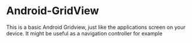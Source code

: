 # Android-GridView
This is a basic Android Gridview, just like the applications screen on your device. It might be useful as a navigation controller for example
